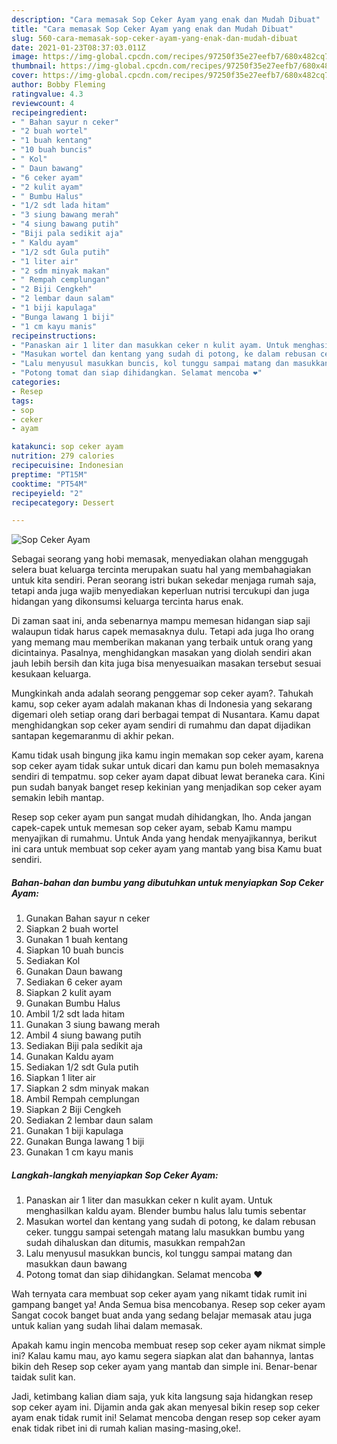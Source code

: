 ```yaml
---
description: "Cara memasak Sop Ceker Ayam yang enak dan Mudah Dibuat"
title: "Cara memasak Sop Ceker Ayam yang enak dan Mudah Dibuat"
slug: 560-cara-memasak-sop-ceker-ayam-yang-enak-dan-mudah-dibuat
date: 2021-01-23T08:37:03.011Z
image: https://img-global.cpcdn.com/recipes/97250f35e27eefb7/680x482cq70/sop-ceker-ayam-foto-resep-utama.jpg
thumbnail: https://img-global.cpcdn.com/recipes/97250f35e27eefb7/680x482cq70/sop-ceker-ayam-foto-resep-utama.jpg
cover: https://img-global.cpcdn.com/recipes/97250f35e27eefb7/680x482cq70/sop-ceker-ayam-foto-resep-utama.jpg
author: Bobby Fleming
ratingvalue: 4.3
reviewcount: 4
recipeingredient:
- " Bahan sayur n ceker"
- "2 buah wortel"
- "1 buah kentang"
- "10 buah buncis"
- " Kol"
- " Daun bawang"
- "6 ceker ayam"
- "2 kulit ayam"
- " Bumbu Halus"
- "1/2 sdt lada hitam"
- "3 siung bawang merah"
- "4 siung bawang putih"
- "Biji pala sedikit aja"
- " Kaldu ayam"
- "1/2 sdt Gula putih"
- "1 liter air"
- "2 sdm minyak makan"
- " Rempah cemplungan"
- "2 Biji Cengkeh"
- "2 lembar daun salam"
- "1 biji kapulaga"
- "Bunga lawang 1 biji"
- "1 cm kayu manis"
recipeinstructions:
- "Panaskan air 1 liter dan masukkan ceker n kulit ayam. Untuk menghasilkan kaldu ayam. Blender bumbu halus lalu tumis sebentar"
- "Masukan wortel dan kentang yang sudah di potong, ke dalam rebusan ceker. tunggu sampai setengah matang lalu masukkan bumbu yang sudah dihaluskan dan ditumis, masukkan rempah2an"
- "Lalu menyusul masukkan buncis, kol tunggu sampai matang dan masukkan daun bawang"
- "Potong tomat dan siap dihidangkan. Selamat mencoba ❤"
categories:
- Resep
tags:
- sop
- ceker
- ayam

katakunci: sop ceker ayam 
nutrition: 279 calories
recipecuisine: Indonesian
preptime: "PT15M"
cooktime: "PT54M"
recipeyield: "2"
recipecategory: Dessert

---
```



![Sop Ceker Ayam](https://img-global.cpcdn.com/recipes/97250f35e27eefb7/680x482cq70/sop-ceker-ayam-foto-resep-utama.jpg)

Sebagai seorang yang hobi memasak, menyediakan olahan menggugah selera buat keluarga tercinta merupakan suatu hal yang membahagiakan untuk kita sendiri. Peran seorang istri bukan sekedar menjaga rumah saja, tetapi anda juga wajib menyediakan keperluan nutrisi tercukupi dan juga hidangan yang dikonsumsi keluarga tercinta harus enak.

Di zaman  saat ini, anda sebenarnya mampu memesan hidangan siap saji walaupun tidak harus capek memasaknya dulu. Tetapi ada juga lho orang yang memang mau memberikan makanan yang terbaik untuk orang yang dicintainya. Pasalnya, menghidangkan masakan yang diolah sendiri akan jauh lebih bersih dan kita juga bisa menyesuaikan masakan tersebut sesuai kesukaan keluarga. 



Mungkinkah anda adalah seorang penggemar sop ceker ayam?. Tahukah kamu, sop ceker ayam adalah makanan khas di Indonesia yang sekarang digemari oleh setiap orang dari berbagai tempat di Nusantara. Kamu dapat menghidangkan sop ceker ayam sendiri di rumahmu dan dapat dijadikan santapan kegemaranmu di akhir pekan.

Kamu tidak usah bingung jika kamu ingin memakan sop ceker ayam, karena sop ceker ayam tidak sukar untuk dicari dan kamu pun boleh memasaknya sendiri di tempatmu. sop ceker ayam dapat dibuat lewat beraneka cara. Kini pun sudah banyak banget resep kekinian yang menjadikan sop ceker ayam semakin lebih mantap.

Resep sop ceker ayam pun sangat mudah dihidangkan, lho. Anda jangan capek-capek untuk memesan sop ceker ayam, sebab Kamu mampu menyajikan di rumahmu. Untuk Anda yang hendak menyajikannya, berikut ini cara untuk membuat sop ceker ayam yang mantab yang bisa Kamu buat sendiri.

<!--inarticleads1-->

##### Bahan-bahan dan bumbu yang dibutuhkan untuk menyiapkan Sop Ceker Ayam:

1. Gunakan  Bahan sayur n ceker
1. Siapkan 2 buah wortel
1. Gunakan 1 buah kentang
1. Siapkan 10 buah buncis
1. Sediakan  Kol
1. Gunakan  Daun bawang
1. Sediakan 6 ceker ayam
1. Siapkan 2 kulit ayam
1. Gunakan  Bumbu Halus
1. Ambil 1/2 sdt lada hitam
1. Gunakan 3 siung bawang merah
1. Ambil 4 siung bawang putih
1. Sediakan Biji pala sedikit aja
1. Gunakan  Kaldu ayam
1. Sediakan 1/2 sdt Gula putih
1. Siapkan 1 liter air
1. Siapkan 2 sdm minyak makan
1. Ambil  Rempah cemplungan
1. Siapkan 2 Biji Cengkeh
1. Sediakan 2 lembar daun salam
1. Gunakan 1 biji kapulaga
1. Gunakan Bunga lawang 1 biji
1. Gunakan 1 cm kayu manis




<!--inarticleads2-->

##### Langkah-langkah menyiapkan Sop Ceker Ayam:

1. Panaskan air 1 liter dan masukkan ceker n kulit ayam. Untuk menghasilkan kaldu ayam. Blender bumbu halus lalu tumis sebentar
1. Masukan wortel dan kentang yang sudah di potong, ke dalam rebusan ceker. tunggu sampai setengah matang lalu masukkan bumbu yang sudah dihaluskan dan ditumis, masukkan rempah2an
1. Lalu menyusul masukkan buncis, kol tunggu sampai matang dan masukkan daun bawang
1. Potong tomat dan siap dihidangkan. Selamat mencoba ❤




Wah ternyata cara membuat sop ceker ayam yang nikamt tidak rumit ini gampang banget ya! Anda Semua bisa mencobanya. Resep sop ceker ayam Sangat cocok banget buat anda yang sedang belajar memasak atau juga untuk kalian yang sudah lihai dalam memasak.

Apakah kamu ingin mencoba membuat resep sop ceker ayam nikmat simple ini? Kalau kamu mau, ayo kamu segera siapkan alat dan bahannya, lantas bikin deh Resep sop ceker ayam yang mantab dan simple ini. Benar-benar taidak sulit kan. 

Jadi, ketimbang kalian diam saja, yuk kita langsung saja hidangkan resep sop ceker ayam ini. Dijamin anda gak akan menyesal bikin resep sop ceker ayam enak tidak rumit ini! Selamat mencoba dengan resep sop ceker ayam enak tidak ribet ini di rumah kalian masing-masing,oke!.

